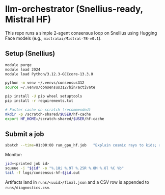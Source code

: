 # llm-orchestrator (Snellius-ready, Mistral HF)

This repo runs a simple 2-agent consensus loop on Snellius using Hugging Face models (e.g., `mistralai/Mistral-7B-v0.1`).

## Setup (Snellius)

```bash
module purge
module load 2024
module load Python/3.12.3-GCCcore-13.3.0

python -m venv ~/.venvs/consensus312
source ~/.venvs/consensus312/bin/activate

pip install -U pip wheel setuptools
pip install -r requirements.txt

# Faster cache on scratch (recommended)
mkdir -p /scratch-shared/$USER/hf-cache
export HF_HOME=/scratch-shared/$USER/hf-cache
```

## Submit a job

```bash
sbatch --time=01:00:00 run_gpu_hf.job   "Explain cosmic rays to kids; return final text only."   rolesets/writer_physicist.json   S1   mistralai/Mistral-7B-v0.1   mistralai/Mistral-7B-v0.1   bfloat16
```

Monitor:

```bash
jid=<printed job id>
squeue -j "$jid" -o "%.18i %.9T %.25R %.8M %.8l %C %b"
tail -f logs/consensus-hf-$jid.out
```

Artifacts land in `runs/<uuid>/final.json` and a CSV row is appended to `runs/diagnostics.csv`.
